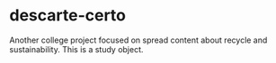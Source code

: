 # descarte-certo
Another college project focused on spread content about recycle and sustainability. This is a study object.
